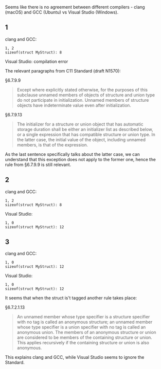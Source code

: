 Seems like there is no agreement between different compilers - clang (macOS) and GCC (Ubuntu) vs Visual Studio (Windows).

## 1

clang and GCC:
```
1, 2
sizeof(struct MyStruct): 8
```

Visual Studio: compilation error

The relevant paragraphs from C11 Standard (draft N1570):

§6.7.9.9
> Except where explicitly stated otherwise, for the purposes of this subclause unnamed members of objects of structure and union type do not participate in initialization. Unnamed members of structure objects have indeterminate value even after initialization.

§6.7.9.13
> The initializer for a structure or union object that has automatic storage duration shall be either an initializer list as described below, or a single expression that has compatible structure or union type. In the latter case, the initial value of the object, including unnamed members, is that of the expression.

As the last sentence specifically talks about the latter case, we can understand that this exception does not apply to the former one, hence the rule from §6.7.9.9 is still relevant.

## 2

clang and GCC:
```
1, 2
sizeof(struct MyStruct): 8
```

Visual Studio:
```
1, 0
sizeof(struct MyStruct): 12
```

## 3

clang and GCC:
```
1, 0
sizeof(struct MyStruct): 12
```

Visual Studio:
```
1, 0
sizeof(struct MyStruct): 12
```

It seems that when the struct is't tagged another rule takes place:

§6.7.2.1.13
> An unnamed member whose type specifier is a structure specifier with no tag is called an anonymous structure; an unnamed member whose type specifier is a union specifier with no tag is called an anonymous union. The members of an anonymous structure or union are considered to be members of the containing structure or union. This applies recursively if the containing structure or union is also anonymous.

This explains clang and GCC, while Visual Studio seems to ignore the Standard.
